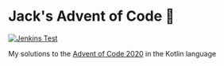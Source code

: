# Jack's Advent of Code 🎄

[![Jenkins Test](https://img.shields.io/jenkins/tests?compact_message&jobUrl=https%3A%2F%2Fci.jack-chapman.com%2Fjob%2Faoc2020%2F)](https://ci.jack-chapman.com/job/aoc2020/)

My solutions to the [Advent of Code 2020](https://adventofcode.com/) in the Kotlin language